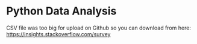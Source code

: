 # Python Data Analysis
CSV file was too big for upload on Github so you can download from here: https://insights.stackoverflow.com/survey
